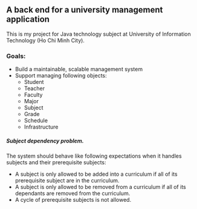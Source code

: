 ## A back end for a university management application
This is my project for Java technology subject at University of Information Technology (Ho Chi Minh City).

### Goals:
* Build a maintainable, scalable management system
* Support managing following objects:
    * Student
    * Teacher
    * Faculty
    * Major
    * Subject
    * Grade
    * Schedule
    * Infrastructure


##### Subject dependency problem.
The system should behave like following expectations when it handles subjects and their prerequisite subjects:
* A subject is only allowed to be added into a curriculum if all of its prerequisite subject are in the curriculum.
* A subject is only allowed to be removed from a curriculum if all of its dependants are removed from the curriculum.
* A cycle of prerequisite subjects is not allowed.

